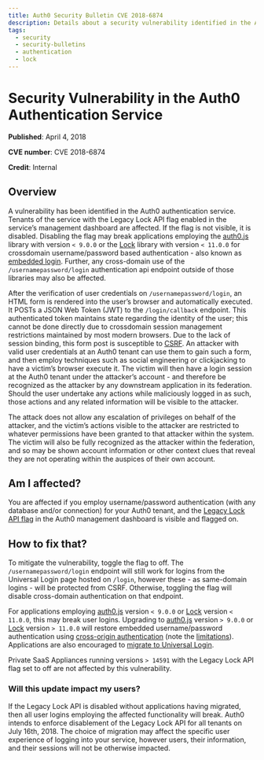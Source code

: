 ```yaml
---
title: Auth0 Security Bulletin CVE 2018-6874
description: Details about a security vulnerability identified in the Auth0 authentication service
tags:
  - security
  - security-bulletins
  - authentication
  - lock
---
```

# Security Vulnerability in the Auth0 Authentication Service

**Published**: April 4, 2018

**CVE number**: CVE 2018-6874

**Credit**: Internal

## Overview

A vulnerability has been identified in the Auth0 authentication service. Tenants of the service with the Legacy Lock API flag enabled in the service’s management dashboard are affected. If the flag is not visible, it is disabled. Disabling the flag may break applications employing the [auth0.js](/libraries/auth0js) library with version `< 9.0.0` or the [Lock](/libraries/lock) library with version `< 11.0.0` for crossdomain username/password based authentication - also known as [embedded login](/guides/login/universal-vs-embedded). Further, any cross-domain use of the `/usernamepassword/login` authentication api endpoint outside of those libraries may also be affected.

After the verification of user credentials on `/usernamepassword/login`, an HTML form is rendered into the user’s browser and automatically executed. It POSTs a JSON Web Token (JWT) to the `/login/callback` endpoint. This authenticated token maintains state regarding the identity of the user; this cannot be done directly due to crossdomain session management restrictions maintained by most modern browsers. Due to the lack of session binding, this form post is susceptible to [CSRF](https://www.owasp.org/index.php/Cross-Site_Request_Forgery_(CSRF)). An attacker with valid user credentials at an Auth0 tenant can use them to gain such a form, and then employ techniques such as social engineering or clickjacking to have a victim’s browser execute it. The victim will then have a login session at the Auth0 tenant under the attacker’s account - and therefore be recognized as the attacker by any downstream application in its federation. Should the user undertake any actions while maliciously logged in as such, those actions and any related information will be visible to the attacker.

The attack does not allow any escalation of privileges on behalf of the attacker, and the victim’s actions visible to the attacker are restricted to whatever permissions have been granted to that attacker within the system. The victim will also be fully recognized as the attacker within the federation, and so may be shown account information or other context clues that reveal they are not operating within the auspices of their own account.

## Am I affected?

You are affected if you employ username/password authentication (with any database and/or connection) for your Auth0 tenant, and the [Legacy Lock API flag](/libraries/lock/v11/migration-guide#disabling-legacy-lock-api) in the Auth0 management dashboard is visible and flagged on.

## How to fix that?

To mitigate the vulnerability, toggle the flag to off. The `/usernamepassword/login` endpoint will still work for logins from the Universal Login page hosted on `/login`, however these - as same-domain logins - will be protected from CSRF. Otherwise, toggling the flag will disable cross-domain authentication on that endpoint.

For applications employing [auth0.js](/libraries/auth0js) version `< 9.0.0` or [Lock](/libraries/lock) version `< 11.0.0`, this may break user logins. Upgrading to [auth0.js](/libraries/auth0js) version `> 9.0.0` or [Lock](/libraries/lock) version `> 11.0.0` will restore embedded username/password authentication using [cross-origin authentication](/cross-origin-authentication) (note the [limitations](/cross-origin-authentication#limitations-of-cross-origin-authentication)). Applications are also encouraged to [migrate to Universal Login](/guides/login/migration-embedded-universal).

Private SaaS Appliances running versions `> 14591` with the Legacy Lock API flag set to off are not affected by this vulnerability.

### Will this update impact my users?

If the Legacy Lock API is disabled without applications having migrated, then all user logins employing the affected functionality will break. Auth0 intends to enforce disablement of the Legacy Lock API for all tenants on July 16th, 2018. The choice of migration may affect the specific user experience of logging into your service, however users, their information, and their sessions will not be otherwise impacted.
